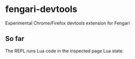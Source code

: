 # fengari-devtools
Experimental Chrome/Firefox devtools extension for Fengari

## So far
The REPL runs Lua code in the inspected page Lua state.
